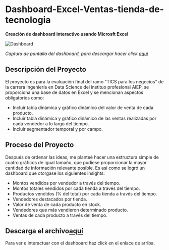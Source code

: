 # Dashboard-Excel-Ventas-tienda-de-tecnologia
__Creación de dashboard interactivo usando Microsft Excel__

<image src="https://github.com/BastianLQ/Dashboard-Excel-Ventas-tienda-de-tecnologia/blob/main/Screenshot.png" alt="Dashboard">

_Captura de pantalla del dashboard, para descargar hacer click [aquí](https://public.tableau.com/app/profile/basti.n.l.pez/viz/TendenciasenYoutube/TendenciasenYouTube)_

## Descripción del Proyecto
El proyecto es para la evaluación final del ramo "TICS para los negocios" de la carrera Ingeniería en Data Science del instituo profesional AIEP, se proporciona una base de datos en Excel y se mencionan aspectos obligatorios como:
- Incluir tabla dinámica y gráfico dinámico del valor de venta de cada producto.
- Incluir tabla dinámica y gráfico dinámico de las ventas realizadas por cada vendedor a lo largo del tiempo.
- Incluir segmentador temporal y por campo.

## Proceso del Proyecto
Después de ordenar las ideas, me planteé hacer una estructura simple de cuatro gráficos de igual tamaño, que pudiese proporcionar la mayor cantidad de información relevante posible. Es así como se logró un dashboard que otorgase los siguientes insights:

  - Montos vendidos por vendedor a través del tiempo. 
  - Montos totales vendidos por cada tienda a través del tiempo.
  - Productos vendidos (% del total) por cada tienda a través del tiempo.
  - Vendedores destacados por tienda.
  - Valor de venta de cada producto en stock.
  - Vendedores que más vendieron determinado producto.
  - Ventas de cada producto a través del tiempo.
    
## Descarga el archivo[aquí](https://public.tableau.com/app/profile/basti.n.l.pez/viz/TendenciasenYoutube/TendenciasenYouTube)
Para ver e interactuar con el dashboard haz click en el enlace de arriba.
